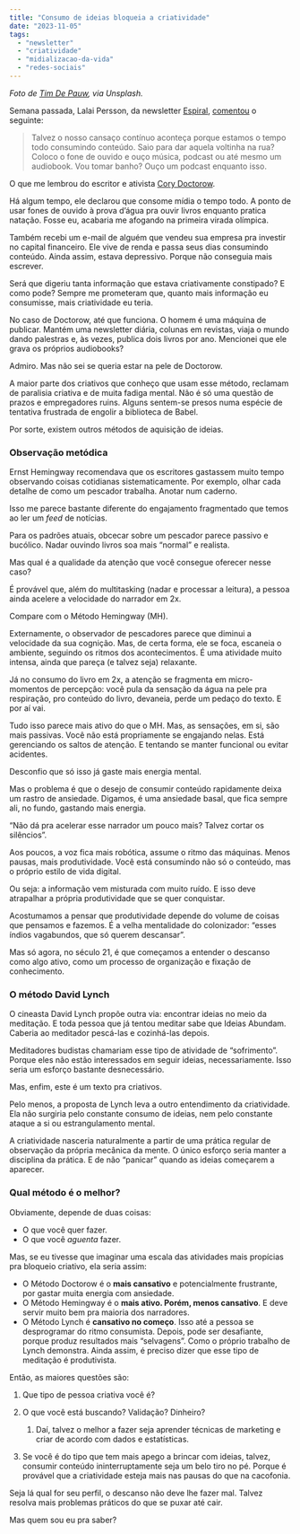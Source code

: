 ```yaml
---
title: "Consumo de ideias bloqueia a criatividade"
date: "2023-11-05"
tags: 
  - "newsletter"
  - "criatividade"
  - "midializacao-da-vida"
  - "redes-sociais"
---
```


_Foto de [Tim De Pauw](https://unsplash.com/@tmdpw?utm_content=creditCopyText&utm_medium=referral&utm_source=unsplash), via Unsplash._

Semana passada, Lalai Persson, da newsletter [Espiral](https://lalai.substack.com/), [comentou](https://substack.com/@mentaland/note/c-42985282) o seguinte:

> Talvez o nosso cansaço contínuo aconteça porque estamos o tempo todo consumindo conteúdo. Saio para dar aquela voltinha na rua? Coloco o fone de ouvido e ouço música, podcast ou até mesmo um audiobook. Vou tomar banho? Ouço um podcast enquanto isso.

O que me lembrou do escritor e ativista [Cory Doctorow](https://pluralistic.net/).

Há algum tempo, ele declarou que consome mídia o tempo todo. A ponto de usar fones de ouvido à prova d’água pra ouvir livros enquanto pratica natação. Fosse eu, acabaria me afogando na primeira virada olímpica.

Também recebi um e-mail de alguém que vendeu sua empresa pra investir no capital financeiro. Ele vive de renda e passa seus dias consumindo conteúdo. Ainda assim, estava depressivo. Porque não conseguia mais escrever.

Será que digeriu tanta informação que estava criativamente constipado? E como pode? Sempre me prometeram que, quanto mais informação eu consumisse, mais criatividade eu teria.

No caso de Doctorow, até que funciona. O homem é uma máquina de publicar. Mantém uma newsletter diária, colunas em revistas, viaja o mundo dando palestras e, às vezes, publica dois livros por ano. Mencionei que ele grava os próprios audiobooks?

Admiro. Mas não sei se queria estar na pele de Doctorow.

A maior parte dos criativos que conheço que usam esse método, reclamam de paralisia criativa e de muita fadiga mental. Não é só uma questão de prazos e empregadores ruins. Alguns sentem-se presos numa espécie de tentativa frustrada de engolir a biblioteca de Babel.

Por sorte, existem outros métodos de aquisição de ideias.

### Observação metódica

Ernst Hemingway recomendava que os escritores gastassem muito tempo observando coisas cotidianas sistematicamente. Por exemplo, olhar cada detalhe de como um pescador trabalha. Anotar num caderno.

Isso me parece bastante diferente do engajamento fragmentado que temos ao ler um _feed_ de notícias.

Para os padrões atuais, obcecar sobre um pescador parece passivo e bucólico. Nadar ouvindo livros soa mais “normal” e realista.

Mas qual é a qualidade da atenção que você consegue oferecer nesse caso?

É provável que, além do multitasking (nadar e processar a leitura), a pessoa ainda acelere a velocidade do narrador em 2x.

Compare com o Método Hemingway (MH).

Externamente, o observador de pescadores parece que diminui a velocidade da sua cognição. Mas, de certa forma, ele se foca, escaneia o ambiente, seguindo os ritmos dos acontecimentos. É uma atividade muito intensa, ainda que pareça (e talvez seja) relaxante.

Já no consumo do livro em 2x, a atenção se fragmenta em micro-momentos de percepção: você pula da sensação da água na pele pra respiração, pro conteúdo do livro, devaneia, perde um pedaço do texto. E por aí vai.

Tudo isso parece mais ativo do que o MH. Mas, as sensações, em si, são mais passivas. Você não está propriamente se engajando nelas. Está gerenciando os saltos de atenção. E tentando se manter funcional ou evitar acidentes.

Desconfio que só isso já gaste mais energia mental.

Mas o problema é que o desejo de consumir conteúdo rapidamente deixa um rastro de ansiedade. Digamos, é uma ansiedade basal, que fica sempre ali, no fundo, gastando mais energia.

“Não dá pra acelerar esse narrador um pouco mais? Talvez cortar os silêncios”.

Aos poucos, a voz fica mais robótica, assume o ritmo das máquinas. Menos pausas, mais produtividade. Você está consumindo não só o conteúdo, mas o próprio estilo de vida digital.

Ou seja: a informação vem misturada com muito ruído. E isso deve atrapalhar a própria produtividade que se quer conquistar.

Acostumamos a pensar que produtividade depende do volume de coisas que pensamos e fazemos. É a velha mentalidade do colonizador: “esses índios vagabundos, que só querem descansar”.

Mas só agora, no século 21, é que começamos a entender o descanso como algo ativo, como um processo de organização e fixação de conhecimento.

### O método David Lynch

O cineasta David Lynch propõe outra via: encontrar ideias no meio da meditação. E toda pessoa que já tentou meditar sabe que Ideias Abundam. Caberia ao meditador pescá-las e cozinhá-las depois.

Meditadores budistas chamariam esse tipo de atividade de “sofrimento”. Porque eles não estão interessados em seguir ideias, necessariamente. Isso seria um esforço bastante desnecessário.

Mas, enfim, este é um texto pra criativos.

Pelo menos, a proposta de Lynch leva a outro entendimento da criatividade. Ela não surgiria pelo constante consumo de ideias, nem pelo constante ataque a si ou estrangulamento mental.

A criatividade nasceria naturalmente a partir de uma prática regular de observação da própria mecânica da mente. O único esforço seria manter a disciplina da prática. E de não “panicar” quando as ideias começarem a aparecer.

### Qual método é o melhor?

Obviamente, depende de duas coisas:

- O que você quer fazer.
- O que você _aguenta_ fazer.

Mas, se eu tivesse que imaginar uma escala das atividades mais propícias pra bloqueio criativo, ela seria assim:

- O Método Doctorow é o **mais cansativo** e potencialmente frustrante, por gastar muita energia com ansiedade.
- O Método Hemingway é o **mais ativo. Porém, menos cansativo**. E deve servir muito bem pra maioria dos narradores.
- O Método Lynch é **cansativo no começo**. Isso até a pessoa se desprogramar do ritmo consumista. Depois, pode ser desafiante, porque produz resultados mais “selvagens”. Como o próprio trabalho de Lynch demonstra. Ainda assim, é preciso dizer que esse tipo de meditação é produtivista.

Então, as maiores questões são:

1. Que tipo de pessoa criativa você é?
2. O que você está buscando? Validação? Dinheiro?
    
    1. Daí, talvez o melhor a fazer seja aprender técnicas de marketing e criar de acordo com dados e estatísticas.
3. Se você é do tipo que tem mais apego a brincar com ideias, talvez, consumir conteúdo ininterruptamente seja um belo tiro no pé. Porque é provável que a criatividade esteja mais nas pausas do que na cacofonia.

Seja lá qual for seu perfil, o descanso não deve lhe fazer mal. Talvez resolva mais problemas práticos do que se puxar até cair.

Mas quem sou eu pra saber?
